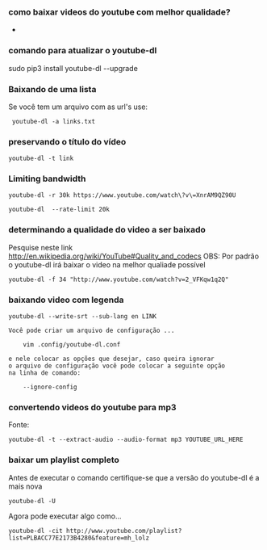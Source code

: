 ### como baixar videos do youtube com melhor qualidade?
*
### comando para atualizar o youtube-dl

  sudo pip3 install youtube-dl --upgrade

### Baixando de uma lista
   Se você tem um arquivo com as url's use:

     youtube-dl -a links.txt

### preservando o título do vídeo

	youtube-dl -t link

### Limiting bandwidth

    youtube-dl -r 30k https://www.youtube.com/watch\?v\=XnrAM9QZ90U

    youtube-dl  --rate-limit 20k

### determinando a qualidade do video a ser baixado
Pesquise neste link http://en.wikipedia.org/wiki/YouTube#Quality_and_codecs
OBS: Por padrão o youtube-dl irá baixar o video na melhor qualiade possível

	youtube-dl -f 34 "http://www.youtube.com/watch?v=2_VFKqw1q2Q"

### baixando video com legenda


    youtube-dl --write-srt --sub-lang en LINK

    Você pode criar um arquivo de configuração ...

        vim .config/youtube-dl.conf

    e nele colocar as opções que desejar, caso queira ignorar
    o arquivo de configuração você pode colocar a seguinte opção
    na linha de comando:

        --ignore-config

### convertendo videos do youtube para mp3
Fonte:

	youtube-dl -t --extract-audio --audio-format mp3 YOUTUBE_URL_HERE

### baixar um playlist completo
Antes de executar o comando certifique-se que a versão do youtube-dl é a mais nova

	youtube-dl -U

Agora pode executar algo como...

	youtube-dl -cit http://www.youtube.com/playlist?list=PLBACC77E2173B4280&feature=mh_lolz

